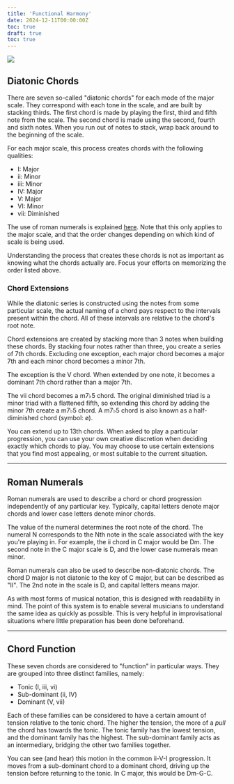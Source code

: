 ```yaml
---
title: 'Functional Harmony'
date: 2024-12-11T00:00:00Z
toc: true
draft: true
toc: true 
---
```

![](/img/functional-harmony-chart.png)

## Diatonic Chords 
There are seven so-called "diatonic chords" for each mode of the major scale. They correspond with each 
tone in the scale, and are built by stacking thirds. The first chord is made by playing the first, third
and fifth note from the scale. The second chord is made using the second, fourth and sixth notes. When you
run out of notes to stack, wrap back around to the beginning of the scale. 

For each major scale, this process creates chords with the following qualities: 
- I: Major
- ii: Minor
- iii: Minor 
- IV: Major
- V: Major
- VI: Minor 
- vii: Diminished

The use of roman numerals is explained [here](#roman-numeral-analysis). Note that this only applies
to the major scale, and that the order changes depending on which kind of scale is being used. 

Understanding the process that creates these chords is not as important as knowing what the chords actually are.
Focus your efforts on memorizing the order listed above.

### Chord Extensions
While the diatonic series is constructed using the notes from some particular scale, the actual naming of a chord pays 
respect to the intervals present within the chord. All of these intervals are relative to the chord's root note.

Chord extensions are created by stacking more than 3 notes when building these chords. By stacking four notes rather
than three, you create a series of 7th chords. Excluding one exception, each major chord becomes a major 7th and each minor 
chord becomes a minor 7th. 

The exception is the V chord. When extended by one note, it becomes a dominant 7th chord rather than a major 7th.

The vii chord becomes a m7♭5 chord. The original diminished triad is a minor triad with a flattened fifth, so extending this 
chord by adding the minor 7th create a m7♭5 chord. A m7♭5 chord is also known as a half-diminished chord (symbol: ø).  

You can extend up to 13th chords. When asked to play a particular progression, you can use your own creative discretion 
when deciding exactly which chords to play. You may choose to use certain extensions that you find most appealing, or 
most suitable to the current situation. 

---

## Roman Numerals
Roman numerals are used to describe a chord or chord progression independently of any particular key. Typically, capital letters 
denote major chords and lower case letters denote minor chords. 

The value of the numeral determines the root note of the chord. The numeral N corresponds to the Nth note in the scale associated
with the key you're playing in. For example, the ii chord in C major would be Dm. The second note in the C major scale is D, and the 
lower case numerals mean minor.

Roman numerals can also be used to describe non-diatonic chords. The chord D major is not diatonic to the key of C major, but can be 
described as "II". The 2nd note in the scale is D, and capital letters means major. 

As with most forms of musical notation, this is designed with readability in mind. The point of this system is to enable several 
musicians to understand the same idea as quickly as possible. This is very helpful in improvisational situations where little 
preparation has been done beforehand. 

---

## Chord Function
These seven chords are considered to "function" in particular ways. They are grouped into three distinct families, namely:
- Tonic (I, iii, vi)
- Sub-dominant (ii, IV)
- Dominant (V, vii)

Each of these families can be considered to have a certain amount of tension relative to the tonic chord. The higher the tension,
the more of a *pull* the chord has towards the tonic. The tonic family has the lowest tension, and the dominant family has the 
highest. The sub-dominant family acts as an intermediary, bridging the other two families together.

You can see (and hear) this motion in the common ii-V-I progression. It moves from a sub-dominant chord to a dominant chord,
driving up the tension before returning to the tonic. In C major, this would be Dm-G-C. 
